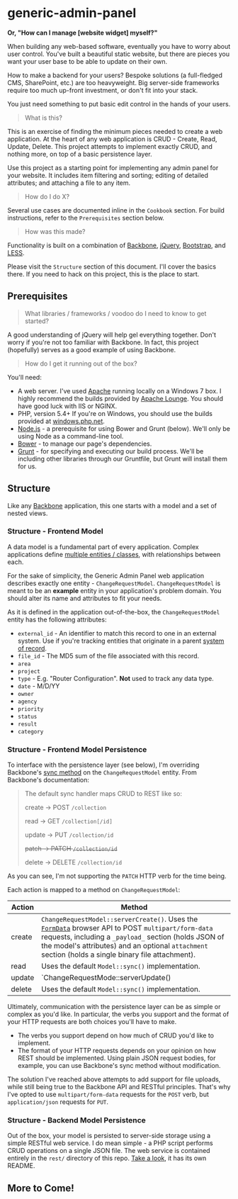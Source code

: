 # generic-admin-panel

**Or, "How can I manage [website widget] myself?"**

When building any web-based software, eventually you have to worry about user control.
You've built a beautiful static website, but there are pieces you want your user base to be able to update on their own.

How to make a backend for your users?
Bespoke solutions (a full-fledged CMS, SharePoint, etc.) are too heavyweight.
Big server-side frameworks require too much up-front investment, or don't fit into your stack.

You just need something to put basic edit control in the hands of your users.

> What is this?

This is an exercise of finding the minimum pieces needed to create a web application.
At the heart of any web application is CRUD - Create, Read, Update, Delete.
This project attempts to implement exactly CRUD, and nothing more, on top of a basic persistence layer.

Use this project as a starting point for implementing any admin panel for your website.
It includes item filtering and sorting; editing of detailed attributes; and attaching a file to any item.

> How do I do X?

Several use cases are documented inline in the `Cookbook` section.
For build instructions, refer to the `Prerequisites` section below.

> How was this made?

Functionality is built on a combination of [Backbone](http://backbonejs.org/), [jQuery](http://api.jquery.com/), [Bootstrap](http://getbootstrap.com/), and [LESS](http://lesscss.org/).

Please visit the `Structure` section of this document.
I'll cover the basics there.
If you need to hack on this project, this is the place to start.

## Prerequisites

> What libraries / frameworks / voodoo do I need to know to get started?

A good understanding of jQuery will help gel everything together.
Don't worry if you're not too familiar with Backbone.
In fact, this project (hopefully) serves as a good example of using Backbone.

> How do I get it running out of the box?

You'll need:

* A web server. I've used [Apache](http://apache.org/) running locally on a Windows 7 box. I highly recommend the builds provided by [Apache Lounge](http://apachelounge.com/). You should have good luck with IIS or NGINX.
* PHP, version 5.4+ If you're on Windows, you should use the builds provided at [windows.php.net](http://windows.php.net/download/).
* [Node.js](https://nodejs.org/) - a prerequisite for using Bower and Grunt (below). We'll only be using Node as a command-line tool.
* [Bower](http://bower.io/) - to manage our page's dependencies.
* [Grunt](http://gruntjs.com/) - for specifying and executing our build process. We'll be including other libraries through our Gruntfile, but Grunt will install them for us.

## Structure

Like any [Backbone](http://backbonejs.org/) application, this one starts with a model and a set of nested views.

### Structure - Frontend Model

A data model is a fundamental part of every application.
Complex applications define [multiple entities / classes](https://en.wikipedia.org/wiki/Conceptual_schema), with relationships between each.

For the sake of simplicity, the Generic Admin Panel web application describes exactly one entity - `ChangeRequestModel`.
`ChangeRequestModel` is meant to be an **example** entity in your application's problem domain.
You should alter its name and attributes to fit your needs.

As it is defined in the application out-of-the-box, the `ChangeRequestModel` entity has the following attributes:

* `external_id` - An identifier to match this record to one in an external system. Use if you're tracking entities that originate in a parent [system of record](https://en.wikipedia.org/wiki/System_of_record).
* `file_id` - The MD5 sum of the file associated with this record.
* `area`
* `project`
* `type` - E.g. "Router Configuration". **Not** used to track any data type.
* `date` - M/D/YY
* `owner`
* `agency`
* `priority`
* `status`
* `result`
* `category`

### Structure - Frontend Model Persistence

To interface with the persistence layer (see below), I'm overriding Backbone's [sync method](http://backbonejs.org/#Sync) on the `ChangeRequestModel` entity.
From Backbone's documentation:

> The default sync handler maps CRUD to REST like so:
> 
> create -> POST `/collection`
> 
> read -> GET `/collection[/id]`
> 
> update -> PUT `/collection/id`
> 
> ~~patch -> PATCH `/collection/id`~~
> 
> delete -> DELETE `/collection/id`

As you can see, I'm not supporting the `PATCH` HTTP verb for the time being.

Each action is mapped to a method on `ChangeRequestModel`:

Action | Method
------ | ------
create | `ChangeRequestModel::serverCreate()`. Uses the [`FormData`](https://developer.mozilla.org/en-US/docs/Web/API/FormData) browser API to POST  `multipart/form-data` requests, including a `_payload_` section (holds JSON of the model's attributes) and an optional `attachment` section (holds a single binary file attachment).
read   | Uses the default `Model::sync()` implementation.
update | `ChangeRequestMode::serverUpdate() | serverUpdateWithAttachment()`. PUTs `application/json` requests, whose body is a JSON representation of the model, with an optional `"attachment"` key mapping to a data URL encoding of the file attachment (see [`FileReader::readAsDataURL()`](https://developer.mozilla.org/en-US/docs/Web/API/FileReader/readAsDataURL).
delete | Uses the default `Model::sync()` implementation.
    
Ultimately, communication with the persistence layer can be as simple or complex as you'd like.
In particular, the verbs you support and the format of your HTTP requests are both choices you'll have to make.

* The verbs you support depend on how much of CRUD you'd like to implement.
* The format of your HTTP requests depends on your opinion on how REST should be implemented. Using plain JSON request bodies, for example, you can use Backbone's sync method without modification. 

The solution I've reached above attempts to add support for file uploads, while still being true to the Backbone API and RESTful principles.
That's why I've opted to use `multipart/form-data` requests for the `POST` verb, but `application/json` requests for `PUT`.

### Structure - Backend Model Persistence

Out of the box, your model is persisted to server-side storage using a simple RESTful web service.
I do mean simple - a PHP script performs CRUD operations on a single JSON file.
The web service is contained entirely in the `rest/` directory of this repo.
[Take a look](https://github.com/davemn/generic-admin-panel/tree/master/rest), it has its own README.

## More to Come!
